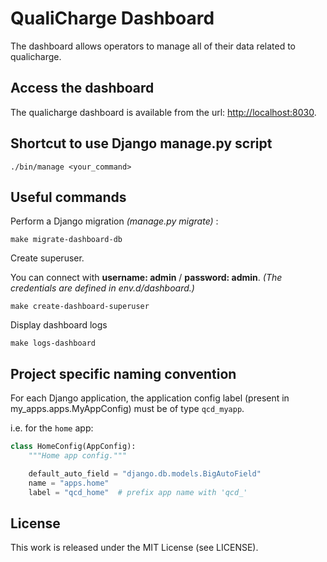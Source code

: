 # QualiCharge Dashboard

The dashboard allows operators to manage all of their data related to qualicharge.

## Access the dashboard

The qualicharge dashboard is available from the url:
[http://localhost:8030](http://localhost:8030).

## Shortcut to use Django manage.py script

```
./bin/manage <your_command>
```

## Useful commands

Perform a Django migration *(manage.py migrate)* :

```
make migrate-dashboard-db
```

Create superuser.

You can connect with **username: admin** / **password: admin**.
*(The credentials are defined in env.d/dashboard.)*

```
make create-dashboard-superuser
```

Display dashboard logs

```
make logs-dashboard
```

## Project specific naming convention

For each Django application, the application config label 
(present in my_apps.apps.MyAppConfig) must be of type `qcd_myapp`.

i.e. for the `home` app:  
```python
class HomeConfig(AppConfig):
    """Home app config."""

    default_auto_field = "django.db.models.BigAutoField"
    name = "apps.home"
    label = "qcd_home"  # prefix app name with 'qcd_'
```

## License

This work is released under the MIT License (see LICENSE).
